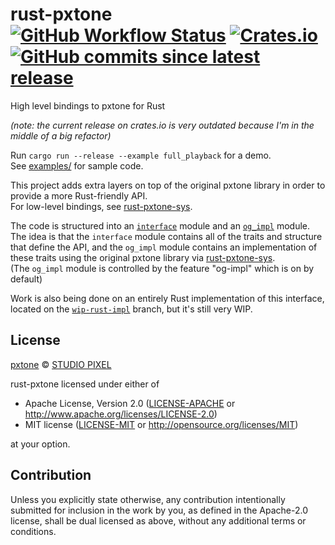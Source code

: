 <h1>rust-pxtone<br>
  <a href="https://github.com/PieKing1215/rust-pxtone/actions/workflows/rust_build_test.yml"><img alt="GitHub Workflow Status" src="https://img.shields.io/github/actions/workflow/status/PieKing1215/rust-pxtone/rust_build_test.yml"></a>
  <a href="https://crates.io/crates/pxtone"><img alt="Crates.io" src="https://img.shields.io/crates/v/pxtone"></a>
  <a href="https://github.com/PieKing1215/rust-pxtone/commits/master"><img alt="GitHub commits since latest release" src="https://img.shields.io/github/commits-since/PieKing1215/rust-pxtone/latest"></a>
</h1>

High level bindings to pxtone for Rust

_(note: the current release on crates.io is very outdated because I'm in the middle of a big refactor)_

Run `cargo run --release --example full_playback` for a demo.<br>
See [examples/](examples/) for sample code.

This project adds extra layers on top of the original pxtone library in order to provide a more Rust-friendly API.<br>
For low-level bindings, see [rust-pxtone-sys](https://github.com/PieKing1215/rust-pxtone-sys).

The code is structured into an [`interface`](https://github.com/PieKing1215/rust-pxtone/tree/master/src/pxtone/interface) module and an [`og_impl`](https://github.com/PieKing1215/rust-pxtone/tree/master/src/pxtone/og_impl) module.<br>The idea is that the `interface` module contains all of the traits and structure that define the API, and the `og_impl` module contains an implementation of these traits using the original pxtone library via [rust-pxtone-sys](https://github.com/PieKing1215/rust-pxtone-sys).<br>
(The `og_impl` module is controlled by the feature "og-impl" which is on by default)<br>

Work is also being done on an entirely Rust implementation of this interface, located on the [`wip-rust-impl`](https://github.com/PieKing1215/rust-pxtone/tree/wip-rust-impl) branch, but it's still very WIP.

## License

[pxtone](https://pxtone.org/) © [STUDIO PIXEL](https://studiopixel.jp)

rust-pxtone licensed under either of

 * Apache License, Version 2.0
   ([LICENSE-APACHE](LICENSE-APACHE) or http://www.apache.org/licenses/LICENSE-2.0)
 * MIT license
   ([LICENSE-MIT](LICENSE-MIT) or http://opensource.org/licenses/MIT)

at your option.

## Contribution

Unless you explicitly state otherwise, any contribution intentionally submitted
for inclusion in the work by you, as defined in the Apache-2.0 license, shall be
dual licensed as above, without any additional terms or conditions.
